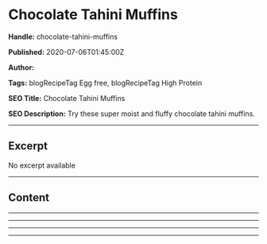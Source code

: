 # Chocolate Tahini Muffins

**Handle:** chocolate-tahini-muffins

**Published:** 2020-07-06T01:45:00Z

**Author:**  

**Tags:** blogRecipeTag Egg free, blogRecipeTag High Protein

**SEO Title:** Chocolate Tahini Muffins

**SEO Description:** Try these super moist and fluffy chocolate tahini muffins.

---

## Excerpt

No excerpt available

---

## Content

---

---

---

---

